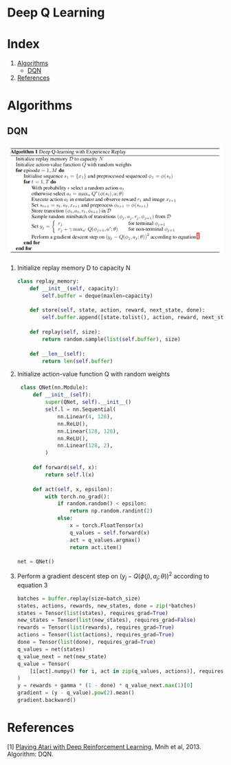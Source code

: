 # Deep Q Learning

# Index

1. [Algorithms](#algorithms)
   - [DQN](#dqn)
2. [References](#references)

# Algorithms

## DQN

![Alt text](../assets/algorithm.png)

1. Initialize replay memory D to capacity N

   ```py
   class replay_memory:
       def __init__(self, capacity):
           self.buffer = deque(maxlen=capacity)

       def store(self, state, action, reward, next_state, done):
           self.buffer.append([state.tolist(), action, reward, next_state.tolist(), done])

       def replay(self, size):
           return random.sample(list(self.buffer), size)

       def __len__(self):
           return len(self.buffer)
   ```

2. Initialize action-value function Q with random weights

   ```py
    class QNet(nn.Module):
        def __init__(self):
            super(QNet, self).__init__()
            self.l = nn.Sequential(
                nn.Linear(4, 128),
                nn.ReLU(),
                nn.Linear(128, 128),
                nn.ReLU(),
                nn.Linear(128, 2),
            )

        def forward(self, x):
            return self.l(x)

        def act(self, x, epsilon):
            with torch.no_grad():
                if random.random() < epsilon:
                    return np.random.randint(2)
                else:
                    x = torch.FloatTensor(x)
                    q_values = self.forward(x)
                    act = q_values.argmax()
                    return act.item()

   net = QNet()
   ```

3. Perform a gradient descent step on $(y_j − Q(\phi(j), a_j; θ))^2$ according to equation 3
   ```py
   batches = buffer.replay(size=batch_size)
   states, actions, rewards, new_states, done = zip(*batches)
   states = Tensor(list(states), requires_grad=True)
   new_states = Tensor(list(new_states), requires_grad=False)
   rewards = Tensor(list(rewards), requires_grad=True)
   actions = Tensor(list(actions), requires_grad=True)
   done = Tensor(list(done), requires_grad=True)
   q_values = net(states)
   q_value_next = net(new_state)
   q_value = Tensor(
       [i[act].numpy() for i, act in zip(q_values, actions)], requires_grad=True
   )
   y = rewards + gamma * (1 - done) * q_value_next.max(1)[0]
   gradient = (y - q_value).pow(2).mean()
   gradient.backward()
   ```

# References

[1] [Playing Atari with Deep Reinforcement Learning](https://www.cs.toronto.edu/~vmnih/docs/dqn.pdf), Mnih et al, 2013. Algorithm: DQN.
